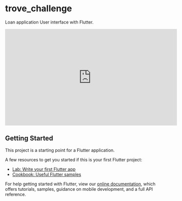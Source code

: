 # trove_challenge

Loan application User interface with Flutter.

<iframe width="560" height="315" src="https://www.youtube.com/embed/0fsfBd3O5eI" title="YouTube video player" frameborder="0" allow="accelerometer; autoplay; clipboard-write; encrypted-media; gyroscope; picture-in-picture" allowfullscreen></iframe>

## Getting Started

This project is a starting point for a Flutter application.

A few resources to get you started if this is your first Flutter project:

- [Lab: Write your first Flutter app](https://flutter.dev/docs/get-started/codelab)
- [Cookbook: Useful Flutter samples](https://flutter.dev/docs/cookbook)

For help getting started with Flutter, view our
[online documentation](https://flutter.dev/docs), which offers tutorials,
samples, guidance on mobile development, and a full API reference.
